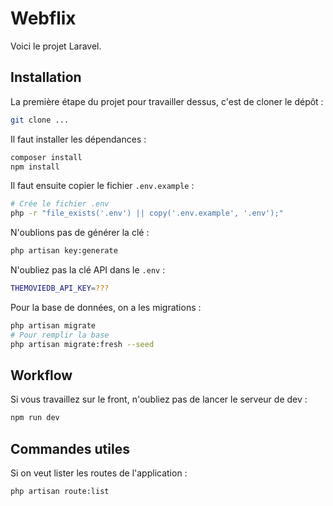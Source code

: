 # Webflix

Voici le projet Laravel.

## Installation

La première étape du projet pour travailler dessus, c'est de cloner le dépôt :

```bash
git clone ...
```

Il faut installer les dépendances :

```bash
composer install
npm install
```

Il faut ensuite copier le fichier `.env.example` :

```bash
# Crée le fichier .env
php -r "file_exists('.env') || copy('.env.example', '.env');"
```

N'oublions pas de générer la clé :

```bash
php artisan key:generate
```

N'oubliez pas la clé API dans le `.env` :

```bash
THEMOVIEDB_API_KEY=???
```

Pour la base de données, on a les migrations :

```bash
php artisan migrate
# Pour remplir la base
php artisan migrate:fresh --seed
```

## Workflow

Si vous travaillez sur le front, n'oubliez pas de lancer le serveur de dev :

```bash
npm run dev
```

## Commandes utiles

Si on veut lister les routes de l'application :

```bash
php artisan route:list
```
